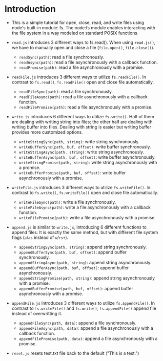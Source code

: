 # Introduction

- This is a simple tutorial for open, close, read, and write files using node's built-in module: fs. The node:fs module enables interacting with the file system in a way modeled on standard POSIX functions.

- `read.js` introduces 3 different ways to fs.read(). When using `read.js()`, we have to manually open and close a file (`file.open()`, `file.close()`).

  - `readSync(path)`: read a file synchronously.
  - `readAsync(path)`: read a file asynchronously with a callback function.
  - `readPromise(path)`: read a file asynchronously with a promise.

- `readFile.js` introduces 3 different ways to utilize `fs.readFile()`. In contrast to `fs.read()`, `fs.readFile()` open and close file automatically.

  - `readFileSync(path)`: read a file synchronously.
  - `readFileAsync(path)`: read a file asynchronously with a callback function.
  - `readFilePromise(path)`: read a file asynchronously with a promise.

- `write.js` introduces 6 different ways to utilize `fs.write()`. Half of them are dealing with writing string into files; the other half are dealing with writing buffer into files. Dealing with string is easier but writing buffer provides more customized options.

  - `writeStringSync(path, string)`: write string synchronously.
  - `writeBufferSync(path, buf, offset)`: write buffer synchronously.
  - `writeStringAsync(path, string)`: write string asynchronously.
  - `writeBufferAsync(path, buf, offset)`: write buffer asynchronously.
  - `writeStringPromise(path, string)`: write string asynchronously with a promise.
  - `writeBufferPromise(path, buf, offset)`: write buffer asynchronously with a promise.

- `writeFile.js` introduces 3 different ways to utilize `fs.writeFile()`. In contrast to `fs.write()`, `fs.writeFile()` open and close file automatically.

  - `writeFileSync(path)`: write a file synchronously.
  - `writeFileAsync(path)`: write a file asynchronously with a callback function.
  - `writeFilePromise(path)`: write a file asynchronously with a promise.

- `append.js` is similar to `write.js`, introducing 6 different functions to append files. It is exactly the same method, but with different file system flags (`a`/`as` instead of `w`/`rs+`).

  - `appendStringSync(path, string)`: append string synchronously.
  - `appendBufferSync(path, buf, offset)`: append buffer synchronously.
  - `appendStringAsync(path, string)`: append string asynchronously.
  - `appendBufferAsync(path, buf, offset)`: append buffer asynchronously.
  - `appendStringPromise(path, string)`: append string asynchronously with a promise.
  - `appendBufferPromise(path, buf, offset)`: append buffer asynchronously with a promise.

- `appendFile.js` introduces 3 different ways to utilize `fs.appendFile()`. In contrast to `fs.writeFile()` and `fs.write()`, `fs.appendFile()` append file instead of overwritting it.

  - `appendFileSync(path, data)`: append a file synchronously.
  - `appendFileAsync(path, data)`: append a file asynchronously with a callback function.
  - `appendFilePromise(path, data)`: append a file asynchronously with a promise.

- `reset.js` resets test.txt file back to the default ("This is a test.")
